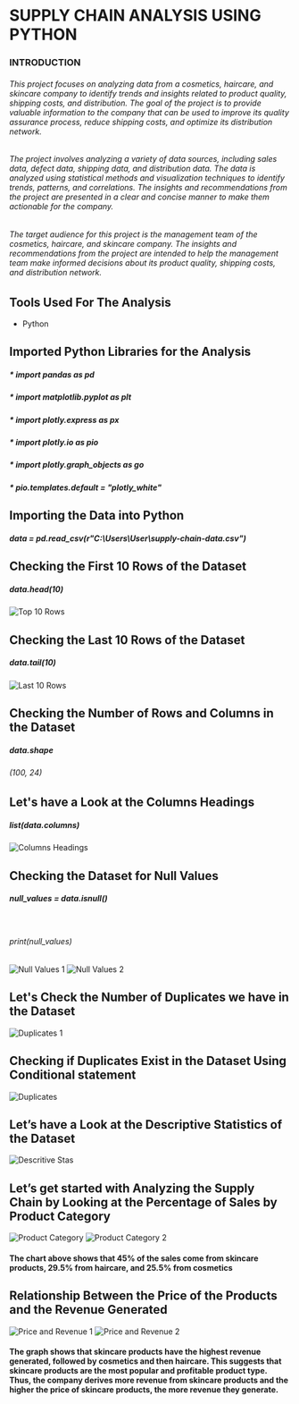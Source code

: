 # SUPPLY CHAIN ANALYSIS USING PYTHON 

### INTRODUCTION 

###### This project focuses on analyzing data from a cosmetics, haircare, and skincare company to identify trends and insights related to product quality, shipping costs, and distribution. The goal of the project is to provide valuable information to the company that can be used to improve its quality assurance process, reduce shipping costs, and optimize its distribution network.

###### The project involves analyzing a variety of data sources, including sales data, defect data, shipping data, and distribution data. The data is analyzed using statistical methods and visualization techniques to identify trends, patterns, and correlations. The insights and recommendations from the project are presented in a clear and concise manner to make them actionable for the company.

###### The target audience for this project is the management team of the cosmetics, haircare, and skincare company. The insights and recommendations from the project are intended to help the management team make informed decisions about its product quality, shipping costs, and distribution network. 

## Tools Used For The Analysis
* Python 

## Imported Python Libraries for the Analysis 

##### * import pandas as pd
##### * import matplotlib.pyplot as plt
##### * import plotly.express as px
##### * import plotly.io as pio
##### * import plotly.graph_objects as go
##### * pio.templates.default = "plotly_white" 


## Importing the Data into Python 
##### data = pd.read_csv(r"C:\Users\User\supply-chain-data.csv") 

## Checking the First 10 Rows of the Dataset

##### data.head(10) 
![Top 10 Rows](https://github.com/Projects-Analysis/Supply-Chain-Analysis/assets/149543175/b2b7894d-cef6-4327-9b94-b48dc0bf1a5e) 

## Checking the Last 10 Rows of the Dataset 

##### data.tail(10) 
![Last 10 Rows](https://github.com/Projects-Analysis/Supply-Chain-Analysis/assets/149543175/a4dff974-e4c1-4c16-9d88-8cdff82400ee) 

## Checking the Number of Rows and Columns in the Dataset

##### data.shape 
###### (100, 24) 

## Let's have a Look at the Columns Headings 

##### list(data.columns) 
![Columns Headings](https://github.com/Projects-Analysis/Supply-Chain-Analysis/assets/149543175/81b1ff12-0ec0-43b0-a7bc-b7313249a026) 

## Checking the Dataset for Null Values
##### null_values = data.isnull()
​
###### print(null_values)
![Null Values 1](https://github.com/Projects-Analysis/Supply-Chain-Analysis/assets/149543175/9c0e52a0-5b7d-49f7-998a-7a449e77897d)
![Null Values 2](https://github.com/Projects-Analysis/Supply-Chain-Analysis/assets/149543175/9ee02c07-2e7d-45e7-acb7-03a0217db7c9) 

## Let's Check the Number of Duplicates we have in the Dataset
![Duplicates 1](https://github.com/Projects-Analysis/Supply-Chain-Analysis/assets/149543175/6b007e40-9ba0-4732-a6d1-ebc01dfe0374)


## Checking if Duplicates Exist in the Dataset Using Conditional statement
![Duplicates](https://github.com/Projects-Analysis/Supply-Chain-Analysis/assets/149543175/6fa964b1-6eb9-4eb5-80b2-6120e1e75c3f) 

## Let’s have a Look at the Descriptive Statistics of the Dataset
![Descritive Stas](https://github.com/Projects-Analysis/Supply-Chain-Analysis/assets/149543175/e65e0d9a-096c-43ad-a2d3-8d6b94c0121e)

## Let’s get started with Analyzing the Supply Chain by Looking at the Percentage of Sales by Product Category
![Product Category](https://github.com/Projects-Analysis/Supply-Chain-Analysis/assets/149543175/5c9f7ddb-4285-4b52-84d9-86b379c7841a)
![Product Category 2](https://github.com/Projects-Analysis/Supply-Chain-Analysis/assets/149543175/47a3880a-7fc2-4e56-943c-f1175c51e071)
#### The chart above shows that 45% of the sales come from skincare products, 29.5% from haircare, and 25.5% from cosmetics 

## Relationship Between the Price of the Products and the Revenue Generated
![Price and Revenue 1](https://github.com/Projects-Analysis/Supply-Chain-Analysis/assets/149543175/c313d293-149f-4c94-ab93-5ed1a0e31677)
![Price and Revenue 2](https://github.com/Projects-Analysis/Supply-Chain-Analysis/assets/149543175/14d09414-e187-452d-b22a-f82370d81437)
#### The graph shows that skincare products have the highest revenue generated, followed by cosmetics and then haircare. This suggests that skincare products are the most popular and profitable product type. Thus, the company derives more revenue from skincare products and the higher the price of skincare products, the more revenue they generate.
​





